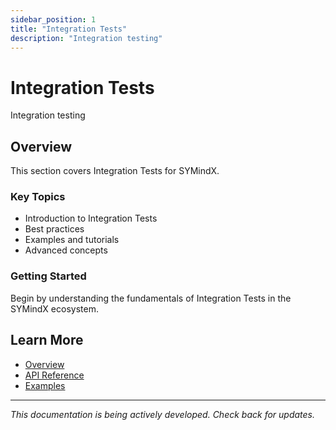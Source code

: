 ```yaml
---
sidebar_position: 1
title: "Integration Tests"
description: "Integration testing"
---
```


# Integration Tests

Integration testing

## Overview

This section covers Integration Tests for SYMindX.

### Key Topics

- Introduction to Integration Tests
- Best practices
- Examples and tutorials
- Advanced concepts

### Getting Started

Begin by understanding the fundamentals of Integration Tests in the SYMindX ecosystem.

## Learn More

- [Overview](/docs/01-overview)
- [API Reference](/docs/03-api-reference)
- [Examples](/docs/17-examples)

---

*This documentation is being actively developed. Check back for updates.*

